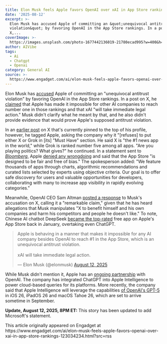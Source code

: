 ```yaml
---
title: Elon Musk feels Apple favors OpenAI over xAI in App Store rankings
date: '2025-08-12'
excerpt: >-
  Elon Musk has accused Apple of committing an &quot;unequivocal antitrust
  violation&quot; by favoring OpenAI in the App Store rankings. In a post on
  X,...
coverImage: >-
  https://images.unsplash.com/photo-1677442136019-21780ecad995?w=400&h=200&fit=crop&auto=format
author: AIVibe
tags:
  - Ai
  - Chatgpt
  - Openai
category: General AI
source: >-
  https://www.engadget.com/ai/elon-musk-feels-apple-favors-openai-over-xai-in-app-store-rankings-123034234.html?src=rss
---
```

<p>Elon Musk has <a data-i13n="cpos:1;pos:1" href="https://www.reuters.com/sustainability/boards-policy-regulation/musk-says-xai-take-legal-action-against-apple-over-app-store-rankings-2025-08-12/">accused</a> Apple of committing an &quot;unequivocal antitrust violation&quot; by favoring OpenAI in the App Store rankings. In a post on X, he <a data-i13n="cpos:2;pos:1" href="https://x.com/elonmusk/status/1955073616996975095">claimed</a> that Apple has made it impossible for other AI companies to reach number one in those rankings and that xAI &quot;will take immediate legal action.&quot; Musk didn&#39;t clarify what he meant by that, and he also didn&#39;t provide evidence that would prove Apple&#39;s supposed antitrust violation.&nbsp;</p>
<p>In an <a data-i13n="cpos:3;pos:1" href="https://x.com/elonmusk/status/1955046467993059530">earlier post</a> on X that&#39;s currently pinned to the top of his profile, however, he tagged Apple, asking the company why it &quot;[refuses] to put either X or Grok in [its]  &quot;Must Have&quot; section. He said X is &quot;the #1 news app in the world,&quot; while Grok is ranked number five among all apps. &quot;Are you playing politics? What gives?&quot; he continued. In a statement sent to <a data-i13n="cpos:4;pos:1" href="https://www.bloomberg.com/news/articles/2025-08-12/musk-accuses-apple-of-unfairly-favoring-openai-among-iphone-apps"><em>Bloomberg</em></a>, Apple <a data-i13n="cpos:5;pos:1" href="https://www.engadget.com/ai/apple-says-the-app-store-is-fair-and-free-of-bias-in-response-to-musks-legal-threats-235555807.html">denied any wrongdoing</a> and said that the App Store &quot;is designed to be fair and free of bias.&quot; The spokesperson added: &quot;We feature thousands of apps through charts, algorithmic recommendations and curated lists selected by experts using objective criteria. Our goal is to offer safe discovery for users and valuable opportunities for developers, collaborating with many to increase app visibility in rapidly evolving categories.&quot;</p>
<span id="end-legacy-contents"></span><p>Meanwhile, OpenAI CEO Sam Altman <a data-i13n="cpos:6;pos:1" href="https://x.com/sama/status/1955094792804720660">posted a response</a> to Musk&#39;s accusation on X, calling it a &quot;remarkable claim,&quot; given that he has heard allegations that Musk manipulates &quot;X to benefit himself and his own companies and harm his competitors and people he doesn&#39;t like.&quot; To note, Chinese AI chatbot DeepSeek <a data-i13n="cpos:7;pos:1" href="https://www.engadget.com/ai/chinas-deepseek-ai-assistant-becomes-top-free-iphone-app-as-us-tech-stocks-take-a-hit-134445151.html">became the top-rated</a> free app on Apple&#39;s App Store back in January, overtaking even ChatGPT.&nbsp;</p>
<div id="c641db93256549f0ac60d7a882e0a9da"><blockquote class="twitter-tweet"><p lang="en" dir="ltr">Apple is behaving in a manner that makes it impossible for any AI company besides OpenAI to reach #1 in the App Store, which is an unequivocal antitrust violation. <br><br>xAI will take immediate legal action.</p>— Elon Musk (@elonmusk) <a href="https://twitter.com/elonmusk/status/1955073616996975095?ref_src=twsrc%5Etfw">August 12, 2025</a></blockquote>
 

</div>
<p>While Musk didn&#39;t mention it, Apple has an <a data-i13n="cpos:8;pos:1" href="https://www.engadget.com/chatgpt-is-baked-into-apple-intelligence-185026662.html">ongoing partnership</a> with OpenAI. The company has integrated ChatGPT into Apple Intelligence to power cloud-based queries for its platforms. More recently, the company said that Apple Intelligence will leverage the capabilities <a data-i13n="cpos:9;pos:1" href="https://www.engadget.com/ai/apple-will-bring-gpt-5-to-apple-intelligence-in-ios-ipad-os-and-macos-26-143210831.html">of OpenAI&#39;s GPT-5</a> in iOS 26, iPadOS 26 and macOS Tahoe 26, which are set to arrive sometime in September.&nbsp;</p>
<p><strong>Update, August 12, 2025, 8PM ET:</strong> This story has been updated to add Microsoft&#39;s statement.</p>This article originally appeared on Engadget at https://www.engadget.com/ai/elon-musk-feels-apple-favors-openai-over-xai-in-app-store-rankings-123034234.html?src=rss
